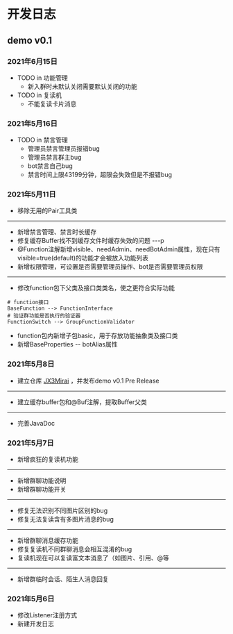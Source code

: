 # 开发日志
## demo v0.1

### 2021年6月15日
- TODO in 功能管理
	- 新入群时未默认关闭需要默认关闭的功能
- TODO in 复读机
  - 不能复读卡片消息
### 2021年5月16日
- TODO in 禁言管理
    - 管理员禁言管理员报错bug
    - 管理员禁言群主bug
    - bot禁言自己bug
    - 禁言时间上限43199分钟，超限会失效但是不报错bug
### 2021年5月11日
- 移除无用的Pair工具类
---
- 新增禁言管理、禁言时长缓存
- 修复缓存Buffer找不到缓存文件时缓存失效的问题
---p
- @Function注解新增visible、needAdmin、needBotAdmin属性，现在只有visible=true(default)的功能才会被放入功能列表
- 新增权限管理，可设置是否需要管理员操作、bot是否需要管理员权限
---
- 修改function包下父类及接口类类名，使之更符合实际功能
```shell
# function接口
BaseFunction --> FunctionInterface
# 验证群功能是否执行的验证器
FunctionSwitch --> GroupFunctionValidator
```
- function包内新增子包basic，用于存放功能抽象类及接口类
- 新增BaseProperties -- botAlias属性
### 2021年5月8日
- 建立仓库 [JX3Mirai](https://github.com/yuany3721/JX3Mirai/) ，并发布demo v0.1 Pre Release
---
- 建立缓存buffer包和@Buf注解，提取Buffer父类
---
- 完善JavaDoc
### 2021年5月7日
- 新增疯狂的复读机功能
---
- 新增群聊功能说明
- 新增群聊功能开关
---
- 修复无法识别不同图片区别的bug
- 修复无法复读含有多图片消息的bug
---
- 新增群聊消息缓存功能
- 修复复读机不同群聊消息会相互混淆的bug
- 复读机现在可以复读富文本消息了（如图片、引用、@等
---
- 新增群临时会话、陌生人消息回复
### 2021年5月6日
- 修改Listener注册方式
- 新建开发日志
